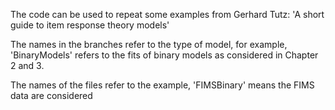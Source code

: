 The code can be used to repeat some examples from Gerhard Tutz: 'A short guide to item response theory models'

The names in the branches refer to the type of model, for example,
'BinaryModels' refers to the fits of binary models as considered in Chapter 2 and 3.

The names of the files refer to the example,
'FIMSBinary' means the FIMS data are considered
